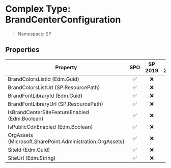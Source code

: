 # Complex Type: BrandCenterConfiguration

> Namespace: SP

## Properties

Property | SPO | SP 2019 | SP 2016 | SP 2013
----------|:---:|:-------:|:-------:|:-------:
BrandColorsListId (Edm.Guid) | ✅ | ❌ | ❌ | ❌
BrandColorsListUrl (SP.ResourcePath) | ✅ | ❌ | ❌ | ❌
BrandFontLibraryId (Edm.Guid) | ✅ | ❌ | ❌ | ❌
BrandFontLibraryUrl (SP.ResourcePath) | ✅ | ❌ | ❌ | ❌
IsBrandCenterSiteFeatureEnabled (Edm.Boolean) | ✅ | ❌ | ❌ | ❌
IsPublicCdnEnabled (Edm.Boolean) | ✅ | ❌ | ❌ | ❌
OrgAssets (Microsoft.SharePoint.Administration.OrgAssets) | ✅ | ❌ | ❌ | ❌
SiteId (Edm.Guid) | ✅ | ❌ | ❌ | ❌
SiteUrl (Edm.String) | ✅ | ❌ | ❌ | ❌